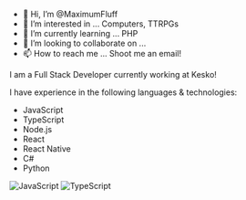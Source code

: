 - 👋 Hi, I’m @MaximumFluff
- 👀 I’m interested in ... Computers, TTRPGs
- 🌱 I’m currently learning ... PHP
- 💞️ I’m looking to collaborate on ...
- 📫 How to reach me ... Shoot me an email!

I am a Full Stack Developer currently working at Kesko!

I have experience in the following languages & technologies:

- JavaScript
- TypeScript
- Node.js
- React
- React Native
- C#
- Python

![JavaScript](https://img.shields.io/badge/javascript-%23323330.svg?style=for-the-badge&logo=javascript&logoColor=%23F7DF1E)
![TypeScript](https://img.shields.io/badge/typescript-%23007ACC.svg?style=for-the-badge&logo=typescript&logoColor=white)

<!---
MaximumFluff/MaximumFluff is a ✨ special ✨ repository because its `README.md` (this file) appears on your GitHub profile.
You can click the Preview link to take a look at your changes.
--->
